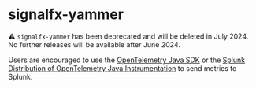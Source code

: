 
# signalfx-yammer

:warning: `signalfx-yammer` has been deprecated and will be deleted
in July 2024. No further releases will be available after June 2024.

Users are encouraged to use the
[OpenTelemetry Java SDK](https://github.com/open-telemetry/opentelemetry-java) or the 
[Splunk Distribution of OpenTelemetry Java Instrumentation](https://github.com/signalfx/splunk-otel-java)
to send metrics to Splunk.


